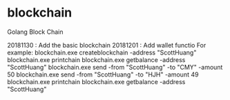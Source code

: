 # blockchain

Golang Block Chain

20181130 : Add the basic blockchain 
20181201 : Add wallet functio
	For example:
		blockchain.exe  createblockchain -address "ScottHuang"
		blockchain.exe  printchain
		blockchain.exe  getbalance -address "ScottHuang"
		blockchain.exe send -from "ScottHuang" -to "CMY" -amount 50
		blockchain.exe send -from "ScottHuang" -to "HJH" -amount 49
		blockchain.exe printchain
		blockchain.exe getbalance -address "ScottHuang"